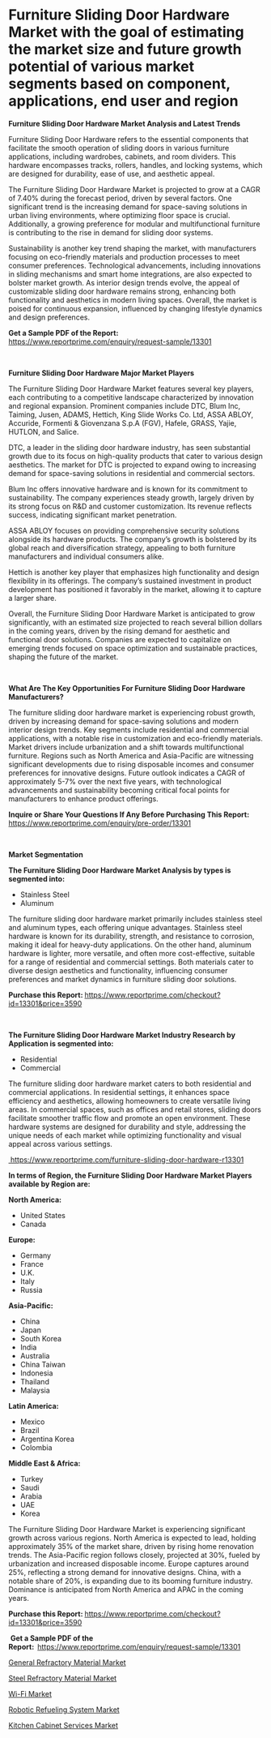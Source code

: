 <p><h1>Furniture Sliding Door Hardware Market with the goal of estimating the market size and future growth potential of various market segments based on component, applications, end user and region</h1></p><p><strong>Furniture Sliding Door Hardware Market Analysis and Latest Trends</strong></p>
<p><p>Furniture Sliding Door Hardware refers to the essential components that facilitate the smooth operation of sliding doors in various furniture applications, including wardrobes, cabinets, and room dividers. This hardware encompasses tracks, rollers, handles, and locking systems, which are designed for durability, ease of use, and aesthetic appeal.</p><p>The Furniture Sliding Door Hardware Market is projected to grow at a CAGR of 7.40% during the forecast period, driven by several factors. One significant trend is the increasing demand for space-saving solutions in urban living environments, where optimizing floor space is crucial. Additionally, a growing preference for modular and multifunctional furniture is contributing to the rise in demand for sliding door systems.</p><p>Sustainability is another key trend shaping the market, with manufacturers focusing on eco-friendly materials and production processes to meet consumer preferences. Technological advancements, including innovations in sliding mechanisms and smart home integrations, are also expected to bolster market growth. As interior design trends evolve, the appeal of customizable sliding door hardware remains strong, enhancing both functionality and aesthetics in modern living spaces. Overall, the market is poised for continuous expansion, influenced by changing lifestyle dynamics and design preferences.</p></p>
<p><strong>Get a Sample PDF of the Report:&nbsp;</strong> <a href="https://www.reportprime.com/enquiry/request-sample/13301">https://www.reportprime.com/enquiry/request-sample/13301</a></p>
<p>&nbsp;</p>
<p><strong>Furniture Sliding Door Hardware Major Market Players</strong></p>
<p><p>The Furniture Sliding Door Hardware Market features several key players, each contributing to a competitive landscape characterized by innovation and regional expansion. Prominent companies include DTC, Blum Inc, Taiming, Jusen, ADAMS, Hettich, King Slide Works Co. Ltd, ASSA ABLOY, Accuride, Formenti & Giovenzana S.p.A (FGV), Hafele, GRASS, Yajie, HUTLON, and Salice.</p><p>DTC, a leader in the sliding door hardware industry, has seen substantial growth due to its focus on high-quality products that cater to various design aesthetics. The market for DTC is projected to expand owing to increasing demand for space-saving solutions in residential and commercial sectors.</p><p>Blum Inc offers innovative hardware and is known for its commitment to sustainability. The company experiences steady growth, largely driven by its strong focus on R&D and customer customization. Its revenue reflects success, indicating significant market penetration.</p><p>ASSA ABLOY focuses on providing comprehensive security solutions alongside its hardware products. The company’s growth is bolstered by its global reach and diversification strategy, appealing to both furniture manufacturers and individual consumers alike.</p><p>Hettich is another key player that emphasizes high functionality and design flexibility in its offerings. The company’s sustained investment in product development has positioned it favorably in the market, allowing it to capture a larger share.</p><p>Overall, the Furniture Sliding Door Hardware Market is anticipated to grow significantly, with an estimated size projected to reach several billion dollars in the coming years, driven by the rising demand for aesthetic and functional door solutions. Companies are expected to capitalize on emerging trends focused on space optimization and sustainable practices, shaping the future of the market.</p></p>
<p>&nbsp;</p>
<p><strong>What Are The Key Opportunities For Furniture Sliding Door Hardware Manufacturers?</strong></p>
<p><p>The furniture sliding door hardware market is experiencing robust growth, driven by increasing demand for space-saving solutions and modern interior design trends. Key segments include residential and commercial applications, with a notable rise in customization and eco-friendly materials. Market drivers include urbanization and a shift towards multifunctional furniture. Regions such as North America and Asia-Pacific are witnessing significant developments due to rising disposable incomes and consumer preferences for innovative designs. Future outlook indicates a CAGR of approximately 5-7% over the next five years, with technological advancements and sustainability becoming critical focal points for manufacturers to enhance product offerings.</p></p>
<p><strong>Inquire or Share Your Questions If Any Before Purchasing This Report:</strong> <a href="https://www.reportprime.com/enquiry/pre-order/13301">https://www.reportprime.com/enquiry/pre-order/13301</a></p>
<p>&nbsp;</p>
<p><strong>Market Segmentation</strong></p>
<p><strong>The Furniture Sliding Door Hardware Market Analysis by types is segmented into:</strong></p>
<p><ul><li>Stainless Steel</li><li>Aluminum</li></ul></p>
<p><p>The furniture sliding door hardware market primarily includes stainless steel and aluminum types, each offering unique advantages. Stainless steel hardware is known for its durability, strength, and resistance to corrosion, making it ideal for heavy-duty applications. On the other hand, aluminum hardware is lighter, more versatile, and often more cost-effective, suitable for a range of residential and commercial settings. Both materials cater to diverse design aesthetics and functionality, influencing consumer preferences and market dynamics in furniture sliding door solutions.</p></p>
<p><strong>Purchase this Report:&nbsp;</strong><a href="https://www.reportprime.com/checkout?id=13301&price=3590">https://www.reportprime.com/checkout?id=13301&price=3590</a></p>
<p>&nbsp;</p>
<p><strong>The Furniture Sliding Door Hardware Market Industry Research by Application is segmented into:</strong></p>
<p><ul><li>Residential</li><li>Commercial</li></ul></p>
<p><p>The furniture sliding door hardware market caters to both residential and commercial applications. In residential settings, it enhances space efficiency and aesthetics, allowing homeowners to create versatile living areas. In commercial spaces, such as offices and retail stores, sliding doors facilitate smoother traffic flow and promote an open environment. These hardware systems are designed for durability and style, addressing the unique needs of each market while optimizing functionality and visual appeal across various settings.</p></p>
<p><a href="https://www.reportprime.com/furniture-sliding-door-hardware-r13301">&nbsp;https://www.reportprime.com/furniture-sliding-door-hardware-r13301</a></p>
<p><strong>In terms of Region, the Furniture Sliding Door Hardware Market Players available by Region are:</strong></p>
<p>
    <p> <strong> North America: </strong>
        <ul>
            <li>United States</li>
            <li>Canada</li>
        </ul>
        </p> 
    <p> <strong> Europe: </strong>
        <ul>
            <li>Germany</li>
            <li>France</li>
            <li>U.K.</li>
            <li>Italy</li>
            <li>Russia</li>
        </ul>
        </p> 
    <p> <strong> Asia-Pacific: </strong>
        <ul>
            <li>China</li>
            <li>Japan</li>
            <li>South Korea</li>
            <li>India</li>
            <li>Australia</li>
            <li>China Taiwan</li>
            <li>Indonesia</li>
            <li>Thailand</li>
            <li>Malaysia</li>
        </ul>
        </p> 
    <p> <strong> Latin America: </strong>
        <ul>
            <li>Mexico</li>
            <li>Brazil</li>
            <li>Argentina Korea</li>
            <li>Colombia</li>
        </ul>
        </p> 
    <p> <strong> Middle East & Africa: </strong>
        <ul>
            <li>Turkey</li>
            <li>Saudi</li>
            <li>Arabia</li>
            <li>UAE</li>
            <li>Korea</li>
        </ul>
    </p>
    </p>
<p><p>The Furniture Sliding Door Hardware Market is experiencing significant growth across various regions. North America is expected to lead, holding approximately 35% of the market share, driven by rising home renovation trends. The Asia-Pacific region follows closely, projected at 30%, fueled by urbanization and increased disposable income. Europe captures around 25%, reflecting a strong demand for innovative designs. China, with a notable share of 20%, is expanding due to its booming furniture industry. Dominance is anticipated from North America and APAC in the coming years.</p></p>
<p><strong>Purchase this Report: </strong><a href="https://www.reportprime.com/checkout?id=13301&price=3590">https://www.reportprime.com/checkout?id=13301&price=3590</a></p>
<p>&nbsp;<strong>Get a Sample PDF of the Report:&nbsp;&nbsp;</strong><a href="https://www.reportprime.com/enquiry/request-sample/13301">https://www.reportprime.com/enquiry/request-sample/13301</a></p>
<p><strong></strong></p>
<p><p><a href="https://issuu.com/reportprime-2/docs/general-refractory-material-market-_b7dfda0a0d0af2">General Refractory Material Market</a></p><p><a href="https://issuu.com/reportprime-2/docs/steel-refractory-material-market-si_f263dd6c641843">Steel Refractory Material Market</a></p><p><a href="https://medium.com/@clairhane_9803/this-report-aims-to-provide-a-comprehensive-presentation-of-the-global-market-for-wi-fi-with-and-65ce9493ead4">Wi-Fi Market</a></p><p><a href="https://www.linkedin.com/pulse/what-current-future-prospects-robotic-refueling-system-market-8g32f?trackingId=Cf1Xh8i8QuOwYuCSyzDatQ%3D%3D">Robotic Refueling System Market</a></p><p><a href="https://github.com/prosalinda88/Market-Research-Report-List-6/blob/main/kitchen-cabinet-services-market.md">Kitchen Cabinet Services Market</a></p></p>